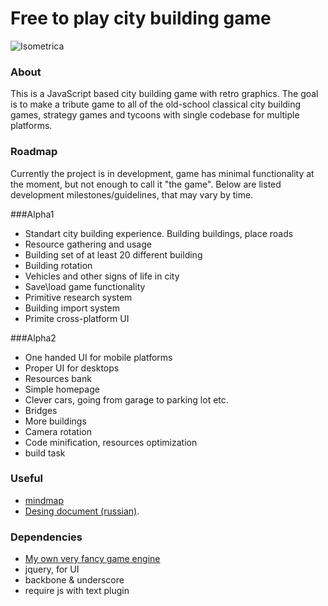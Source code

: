 # Free to play city building game

![Isometrica](https://bitbucket.org/narushevich/vkaria/raw/6cb997160d2af472df6ca3c8da771141264d8f64/Isometrica.png)

### About
This is a JavaScript based city building game with retro graphics. 
The goal is to make a tribute game to all of the old-school classical city building games, strategy games and tycoons with single codebase for multiple platforms.

### Roadmap
Currently the project is in development, game has minimal functionality at the moment, but not enough to call it "the game".
Below are listed development milestones/guidelines, that may vary by time.

###Alpha1

* Standart city building experience. Building buildings, place roads
* Resource gathering and usage
* Building set of at least 20 different building
* Building rotation
* Vehicles and other signs of life in city
* Save\load game functionality
* Primitive research system
* Building import system
* Primite cross-platform UI

###Alpha2

* One handed UI for mobile platforms
* Proper UI for desktops
* Resources bank
* Simple homepage
* Clever cars, going from garage to parking lot etc.
* Bridges
* More buildings
* Camera rotation
* Code minification, resources optimization
* build task

### Useful
* [mindmap](http://www.text2mindmap.com/WLGHmJ)
* [Desing document (russian)](https://docs.google.com/document/d/1gwC2RWAbepw1x5oCpR83NVXAHLEUXlBzl2u1vu4LaE4/edit?usp=sharing).

### Dependencies
* [My own very fancy game engine](https://bitbucket.org/narushevich/scalia)
* jquery, for UI
* backbone & underscore
* require js with text plugin
